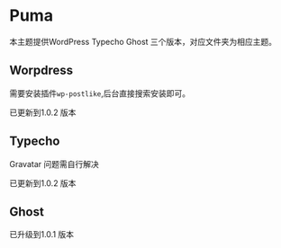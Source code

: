 # Puma

本主题提供WordPress Typecho Ghost 三个版本，对应文件夹为相应主题。

## Worpdress

需要安装插件`wp-postlike`,后台直接搜索安装即可。

已更新到1.0.2 版本

## Typecho

Gravatar 问题需自行解决

已更新到1.0.2 版本

## Ghost

已升级到1.0.1 版本